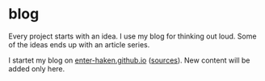 # blog

Every project starts with an idea.
I use my blog for thinking out loud.
Some of the ideas ends up with an article series.

I startet my blog on [enter-haken.github.io][1] ([sources][2]).
New content will be added only here.

<!--more-->

[1]: https://enter-haken.github.io
[2]: https://github.com/enter-haken/blog
